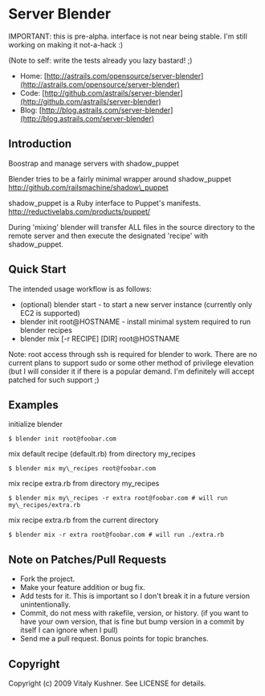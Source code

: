 # Server Blender

IMPORTANT: this is pre-alpha. interface is not near being stable.  I'm still
working on making it not-a-hack :)

(Note to self: write the tests already you lazy bastard! ;)

* Home: [http://astrails.com/opensource/server-blender](http://astrails.com/opensource/server-blender)
* Code: [http://github.com/astrails/server-blender](http://github.com/astrails/server-blender)
* Blog: [http://blog.astrails.com/server-blender](http://blog.astrails.com/server-blender)

## Introduction

Boostrap and manage servers with shadow\_puppet

Blender tries to be a fairly minimal wrapper around shadow\_puppet
http://github.com/railsmachine/shadow\_puppet

shadow\_puppet is a Ruby interface to Puppet's manifests.
http://reductivelabs.com/products/puppet/

During 'mixing' blender will transfer ALL files in the source directory to the
remote server and then execute the designated 'recipe' with shadow\_puppet.

## Quick Start

The intended usage workflow is as follows:

* (optional) blender start - to start a new server instance (currently only EC2 is supported)
* blender init root@HOSTNAME - install minimal system required to run blender recipes
* blender mix [-r RECIPE] [DIR] root@HOSTNAME

Note: root access through ssh is required for blender to work. There are no
current plans to support sudo or some other method of privilege elevation (but I will consider it if there is a popular demand. I'm definitely will accept patched for such support ;)

## Examples

initialize blender

    $ blender init root@foobar.com

mix default recipe (default.rb) from directory my\_recipes

    $ blender mix my\_recipes root@foobar.com

mix recipe extra.rb from directory my\_recipes

    $ blender mix my\_recipes -r extra root@foobar.com # will run my\_recipes/extra.rb

mix recipe extra.rb from the current directory

    $ blender mix -r extra root@foobar.com # will run ./extra.rb


## Note on Patches/Pull Requests

* Fork the project.
* Make your feature addition or bug fix.
* Add tests for it. This is important so I don't break it in a
  future version unintentionally.
* Commit, do not mess with rakefile, version, or history.
  (if you want to have your own version, that is fine but bump version in a commit by itself I can ignore when I pull)
* Send me a pull request. Bonus points for topic branches.

## Copyright

Copyright (c) 2009 Vitaly Kushner. See LICENSE for details.
